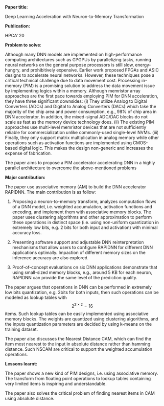 **Paper title:**

Deep Learning Acceleration with Neuron-to-Memory Transformation

**Publication:**

HPCA’ 20

**Problem to solve:**

Although many DNN models are implemented on high-performance computing
architectures such as GPGPUs by parallelizing tasks, running neural networks on
the general purpose processors is still slow, energy-hungry, and prohibitively
expensive. Earlier work proposed FPGAs and ASIC designs to accelerate neural
networks. However, these techniques pose a critical technical challenge due to
data movement cost. Processing in-memory (PIM) is a promising solution to
address the data movement issue by implementing logics within a memory. Although
memristor array approaches are the first pace towards employing PIM for DNN
acceleration, they have three significant downsides: (i) They utilize Analog to
Digital Converters (ADCs) and Digital to Analog Converters (DACs) which take the
majority of the chip area and power consumption, e.g., 98% of chip area in DNN
accelerator. In addition, the mixed-signal ADC/DAC blocks do not scale as fast
as the memory device technology does. (ii) The existing PIM approaches use
multi-level memristor devices that are not sufficiently reliable for
commercialization unlike commonly-used single-level NVMs. (iii) Finally, they
only support matrix multiplication in analog memory while other operations such
as activation functions are implemented using CMOS-based digital logic. This
makes the design non-generic and increases the expense of fabrication.

The paper aims to propose a PIM accelerator accelerating DNN in a highly
parallel architecture to overcome the above-mentioned problems

**Major contribution:**

The paper use associative memory (AM) to build the DNN accelerator RAPIDNN. The
main contribution is as follow:

1.  Proposing a neuron-to-memory transform, analyzes computation flows of a DNN
    model, i.e. weighted accumulation, activation functions and encoding, and
    implement them with associative memory blocks. The paper uses clustering
    algorithms and other approximation to perform these operations in distinct
    space (i.e. using non-uniform quantization in extremely low bits, e.g. 2
    bits for both input and activation) with minimal accuracy loss.

2.  Presenting software support and adjustable DNN reinterpretation mechanisms
    that allow users to configure RAPIDNN for different DNN applications
    optimally. Impaction of different memory sizes on the inference accuracy are
    also explored.

3.  Proof-of-concept evaluations on six DNN applications demonstrate that using
    small-sized memory blocks, e.g., around 5 KB for each neuron, RAPIDNN can
    provide the same level of the prediction quality.

The paper argues that operations in DNN can be performed in extremely low bits
quantization, e.g. 2bits for both inputs, then such operations can be modeled as
lookup tables with $$2^{2 \times 2} = 16$$ items. Such lookup tables can be
easily implemented using associative memory blocks. The weights are quantized
using clustering algorithms, and the inputs quantization parameters are decided
by using k-means on the training dataset.

The paper also discusses the Nearest Distance CAM, which can find the item most
nearest to the input in absolute distance rather than hamming distance. Such
NSCAM are critical to support the weighted accumulation operations.

**Lessons learnt:**

The paper shows a new kind of PIM designs, i.e. using associative memory. The
transform from floating point operations to lookup tables containing very
limited items is inspiring and understandable.

The paper also solves the critical problem of finding nearest items in CAM using
absolute distance.
